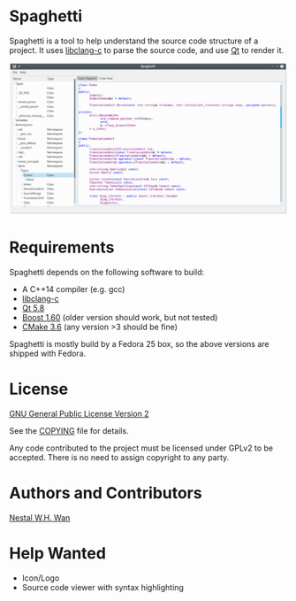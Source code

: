 # Spaghetti

Spaghetti is a tool to help understand the source code structure of a
project. It uses [libclang-c](http://clang.llvm.org/doxygen/group__CINDEX.html)
to parse the source code, and use [Qt](http://doc.qt.io/qt-5/index.html) to
render it.

![snapshot-1](./doc/snapshot1.png)

# Requirements

Spaghetti depends on the following software to build:

* A C++14 compiler (e.g. gcc)
* [libclang-c](http://clang.llvm.org/doxygen/group__CINDEX.html)
* [Qt 5.8](http://doc.qt.io/qt-5/index.html)
* [Boost 1.60](http://www.boost.org/doc/libs/1_60_0/) (older version should
work, but not tested)
* [CMake 3.6](https://cmake.org/) (any version >3 should be fine)

Spaghetti is mostly build by a Fedora 25 box, so the above versions 
are shipped with Fedora.

# License

[GNU General Public License Version 2](https://www.gnu.org/licenses/gpl-2.0.html)

See the [COPYING](./COPYING) file for details.

Any code contributed to the project must be licensed under GPLv2 to be
accepted. There is no need to assign copyright to any party. 

# Authors and Contributors

[Nestal W.H. Wan](https://gitlab.com/nestal)

# Help Wanted

* Icon/Logo
* Source code viewer with syntax highlighting
